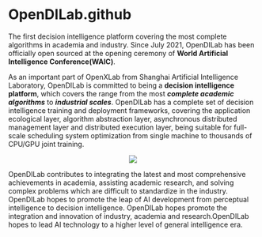 # OpenDILab.github
The first decision intelligence platform covering the most complete algorithms in academia and industry.
Since July 2021, OpenDILab has been officially open sourced at the opening ceremony of **World Artificial Intelligence Conference(WAIC)**. 

As an important part of OpenXLab from Shanghai Artificial Intelligence Laboratory, OpenDILab is committed to being a **decision intelligence platform**, which covers the range from the most ***complete academic algorithms*** to ***industrial scales***. OpenDILab has a complete set of decision intelligence training and deployment frameworks, covering the application ecological layer, algorithm abstraction layer, asynchronous distributed management layer and distributed execution layer, being suitable for full-scale scheduling system optimization from single machine to thousands of CPU/GPU joint training.

<div align=center>
<img src=https://github.com/opendilab/.github/blob/main/opendilab.png>
</div>

OpenDILab contributes to integrating the latest and most comprehensive achievements in academia, assisting academic research, and solving complex problems which are difficult to standardize in the industry. OpenDILab hopes to promote the leap of AI development from perceptual intelligence to decision intelligence. OpenDILab hopes promote the integration and innovation of industry, academia and research.OpenDILab hopes to lead AI technology to a higher level of general intelligence era.
